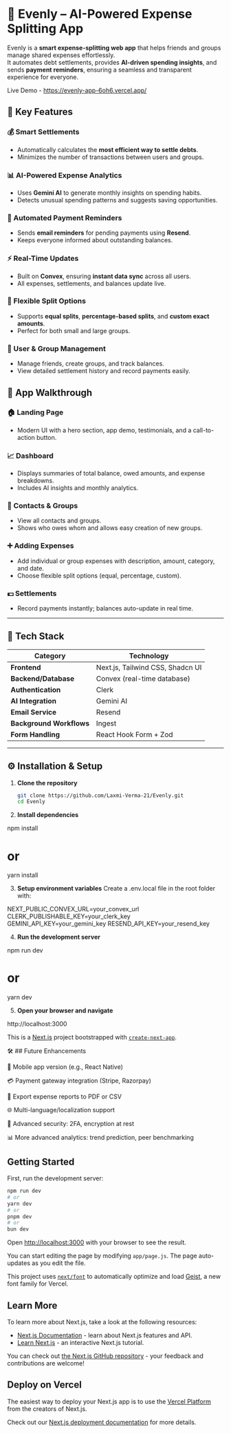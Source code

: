 # 💸 Evenly – AI-Powered Expense Splitting App

Evenly is a **smart expense-splitting web app** that helps friends and groups manage shared expenses effortlessly.  
It automates debt settlements, provides **AI-driven spending insights**, and sends **payment reminders**, ensuring a seamless and transparent experience for everyone.

Live Demo - https://evenly-app-6oh6.vercel.app/


## 🚀 Key Features

### 💰 Smart Settlements
- Automatically calculates the **most efficient way to settle debts**.
- Minimizes the number of transactions between users and groups.

### 📊 AI-Powered Expense Analytics
- Uses **Gemini AI** to generate monthly insights on spending habits.
- Detects unusual spending patterns and suggests saving opportunities.

### 🔔 Automated Payment Reminders
- Sends **email reminders** for pending payments using **Resend**.
- Keeps everyone informed about outstanding balances.

### ⚡ Real-Time Updates
- Built on **Convex**, ensuring **instant data sync** across all users.
- All expenses, settlements, and balances update live.

### 🧮 Flexible Split Options
- Supports **equal splits**, **percentage-based splits**, and **custom exact amounts**.
- Perfect for both small and large groups.

### 👥 User & Group Management
- Manage friends, create groups, and track balances.
- View detailed settlement history and record payments easily.


## 🧭 App Walkthrough

### 🏠 Landing Page
- Modern UI with a hero section, app demo, testimonials, and a call-to-action button.

### 📈 Dashboard
- Displays summaries of total balance, owed amounts, and expense breakdowns.
- Includes AI insights and monthly analytics.

### 👥 Contacts & Groups
- View all contacts and groups.
- Shows who owes whom and allows easy creation of new groups.

### ➕ Adding Expenses
- Add individual or group expenses with description, amount, category, and date.
- Choose flexible split options (equal, percentage, custom).

### 💵 Settlements
- Record payments instantly; balances auto-update in real time.

---

## 🧠 Tech Stack

| Category | Technology |
|-----------|-------------|
| **Frontend** | Next.js, Tailwind CSS, Shadcn UI |
| **Backend/Database** | Convex (real-time database) |
| **Authentication** | Clerk |
| **AI Integration** | Gemini AI |
| **Email Service** | Resend |
| **Background Workflows** | Ingest |
| **Form Handling** | React Hook Form + Zod |

---

## ⚙️ Installation & Setup

1. **Clone the repository**  
   ```bash
   git clone https://github.com/Laxmi-Verma-21/Evenly.git
   cd Evenly

2. **Install dependencies**

npm install
# or
yarn install


3. **Setup environment variables**
Create a .env.local file in the root folder with:

NEXT_PUBLIC_CONVEX_URL=your_convex_url
CLERK_PUBLISHABLE_KEY=your_clerk_key
GEMINI_API_KEY=your_gemini_key
RESEND_API_KEY=your_resend_key


4. **Run the development server**

npm run dev
# or
yarn dev


5. **Open your browser and navigate**

http://localhost:3000

This is a [Next.js](https://nextjs.org) project bootstrapped with [`create-next-app`](https://github.com/vercel/next.js/tree/canary/packages/create-next-app).



🛠️ ## Future Enhancements

📱 Mobile app version (e.g., React Native)

💳 Payment gateway integration (Stripe, Razorpay)

🧾 Export expense reports to PDF or CSV

🌐 Multi-language/localization support

🔐 Advanced security: 2FA, encryption at rest

📊 More advanced analytics: trend prediction, peer benchmarking

## Getting Started

First, run the development server:

```bash
npm run dev
# or
yarn dev
# or
pnpm dev
# or
bun dev
```

Open [http://localhost:3000](http://localhost:3000) with your browser to see the result.

You can start editing the page by modifying `app/page.js`. The page auto-updates as you edit the file.

This project uses [`next/font`](https://nextjs.org/docs/app/building-your-application/optimizing/fonts) to automatically optimize and load [Geist](https://vercel.com/font), a new font family for Vercel.

## Learn More

To learn more about Next.js, take a look at the following resources:

- [Next.js Documentation](https://nextjs.org/docs) - learn about Next.js features and API.
- [Learn Next.js](https://nextjs.org/learn) - an interactive Next.js tutorial.

You can check out [the Next.js GitHub repository](https://github.com/vercel/next.js) - your feedback and contributions are welcome!

## Deploy on Vercel

The easiest way to deploy your Next.js app is to use the [Vercel Platform](https://vercel.com/new?utm_medium=default-template&filter=next.js&utm_source=create-next-app&utm_campaign=create-next-app-readme) from the creators of Next.js.

Check out our [Next.js deployment documentation](https://nextjs.org/docs/app/building-your-application/deploying) for more details.
